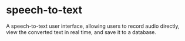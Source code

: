 # speech-to-text
A speech-to-text user interface, allowing users to record audio directly, view the converted text in real time, and save it to a database.
